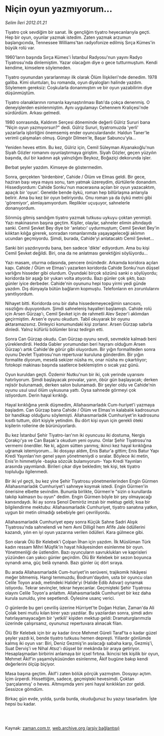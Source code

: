 # Niçin oyun yazmıyorum...

*Selim İleri 2012.01.21*

<td class="columnist-detail">
<p>Tiyatro çok sevdiğim bir sanat. İlk gençliğim tiyatro heyecanlarıyla geçti. Hep bir oyun, oyunlar yazmak istedim. Zaten yazmak arzumun başlangıcında, Tennessee Williams'tan radyofonize edilmiş Sırça Kümes'in büyük rolü var.</p>
<p>
<div id="haberMetinDiv">
<p>1960'ların başında Sırça Kümes'i İstanbul Radyosu'nun yayını Radyo Tiyatrosu'nda dinlemiştim. Yazar olacağım diye o gece tutturmuştum. Kendi kendime, kimselere söylemeden.
<p>Tiyatro oyunundan yararlanmayı ilk olarak Ölüm İlişkileri'nde denedim. 1978 galiba. Kimi oluntuları, bu romanda, oyun diyalogları halinde yazdım. Söylemem gereksiz: Coşkularla donanmıştım ve bir oyun yazabilirim diye düşünmüştüm.
<p>Tiyatro olanaklarının romanla kaynaştırılması Batı'da çokça denenmiş. O deneyişlerden esinlenmiştim. Aynı uygulamayı Cehennem Kraliçesi'nde sürdürdüm. Arkası gelmedi.
<p>1980 sonrasında, Kaldırım Serçesi döneminde değerli Gülriz Sururi bana "Niçin oyun yazmıyorsun?" dedi. Gülriz Sururi, tiyatromuzda 'yerli' yazarlarla işbirliğini önemsemiş ender oyunculardandır. Haldun Taner'le verimli çalışmaları olmuş. Güngör Dilmen'le, Başar Sabuncu'yla...
<p>Yeniden heves ettim. Bu kez, Gülriz için, Cemil Süleyman Alyanakoğlu'nun Siyah Gözler romanını oyunlaştırmaya giriştim. Siyah Gözler, geçen yüzyılın başında, dul bir kadının aşk yalnızlığını Beykoz, Boğaziçi dekorunda işler.
<p>Berbat şeyler yazdım. Kimseye de göstermedim.
<p>Sonra, gerçekten 'birdenbire', Cahide / Ölüm ve Elmas geldi. Bir gece, haziran başı veya mayıs sonu, tam yatmak üzereydim, dürtülerle donandım. Hissediyordum: Cahide Sonku'nun macerasına açılan bir oyun yazacaktım, apaçık bir 'oyun'. Genelde bende öykü, roman hep billûrlaşma anlarıyla belirir. Ama bu kez bir oyun beliriyordu. Onu roman ya da öykü metni gibi 'göremiyor', alımlayamıyordum. Replikler uçuşuyor, sahnelerle donanıyordum.
<p>Sönmüş gitmiş sandığım tiyatro yazmak tutkusu uykuyu çoktan yenmişti. Yazı makinasının başına geçtim. Kişiler, olaylar, sahneler elimin altındaydı sanki. Cemil Şevket Bey diye bir 'anlatıcı' uydurmuştum; Cemil Şevket Bey'in kılıktan kılığa girerek, sonradan romanlarımda yaşayageleceği aklımın ucundan geçmiyordu. Şimdi, burada, Cahide'yi anlatacaktı Cemil Şevket...
<p>Sanki biri yazdırıyordu bana, ben sadece 'dikte' ediyordum. Ama bu kişi Cemil Şevket değildi. Biri, ona da ne anlatması gerektiğini söylüyordu...
<p>Yazı masam, oturma odasında, pencere önündedir. Arkamda koridora açılan kapı. Cahide / Ölüm ve Elmas'ı yazarken koridorda Cahide Sonku'nun düşsel varlığını hisseder gibi olurdum. Oyundaki birçok sözünü sanki o söylüyordu; koridorda bir aşağı bir yukarı volta atıyordu. Bazı günler çok şıktı, bazı günler iyice derbeder. Cahide'nin oyununu hepi topu yirmi yedi günde yazdım. Dış dünyayla bütün bağlarım kopmuştu. Telefonların en zorunlularını yanıtlıyordum.
<p>Nihayet bitti. Koridorda onu bir daha hissedemeyeceğimin sancısını, ıssızlığını duyuyordum. Şimdi sahneleniş hayalleri başlamıştı. Cahide rolü için Arsen Gürzap'ı, Cemil Şevket için de rahmetli Alev Sezer'i aklımdan geçirmiştim. Arsen'e oyunu okudum. Tabiî okuyarak bir oyunu aktaramazsınız. Dinleyici konumundaki kişi zorlanır. Arsen Gürzap sabırla dinledi. Yalnız küfürlü bölümler biraz tedirgin etti.
<p>Sonra Can Gürzap okudu. Can Gürzap oyunu sevdi, sevmekle kalmadı beni yüreklendirdi. Hedda Gabler yorumundan beri hayranı olduğum Arsen Gürzap'ı artık Cahide'de görür gibi oluyordum. Bir yığın formaliteden sonra oyunu Devlet Tiyatrosu'nun repertuvar kuruluna gönderdim. Bir yığın formalite diyorum, meselâ sekizer nüsha mı, onar nüsha mı çıkartılıyor; fotokopi makinası başında saatlerce beklemiştim o sıcak yaz günü.
<p>Oyun kuruldan geçti. Özdemir Nutku'nun bir iki, çok yerinde uyarısını hatırlıyorum. Şimdi başlayacak provalar, yarın, öbür gün başlayacak; derken rejisör bulunamadı, derken salon bulunamadı. Bir şeyler oldu ve Cahide'nin oyunu usul usul ölüm uykusuna yattı. Oysa sahnede görmeyi çok istiyordum. Derin hayal kırıklığı.
<p>Hayal kırıklığına yenik düşmedim, Allahaısmarladık Cum-huriyet'i yazmaya başladım. Can Gürzap bana Cahide / Ölüm ve Elmas'ın kalabalık kadrosunun bir handikap olduğunu söylemişti. Allahaısmarladık Cumhuriyet'in kadrosunu kısıtlı tuttum, dört kişiyle yetindim. Bu dört kişi oyun için gerekli öteki kişilerin rollerine de bürünüyorlardı.
<p>Bu kez İstanbul Şehir Tiyatro-ları'nın iki oyuncusu iki dostuma, Nergis Çorakçı'ya ve Can Başak'a okudum yeni oyunu. Onlar Şehir Tiyatrosu'na vermemi önerdiler. Ne ki, ağzım sütten yanmış; ikinci kez hayal kırıklığına uğramak istemiyorum... İki dosyayı aldım, Enis Batur'a gittim; Enis Batur Yapı Kredi Yayınları'nın genel yayın yönetmeniydi o sıralar. Böylece iki metin, Enis'in himmetiyle -başka sözcük bulamıyorum- Yapı Kredi Yayınları arasında yayımlandı. Birileri çıkar diye bekledim; tek kişi, tek tiyatro topluluğu ilgilenmedi.
<p>Bir iki yıl geçti, bu kez yine Şehir Tiyatrosu yönetmenlerinden Engin Gürmen Allahaısmarladık Cumhuriyet'i sahneye koymak istedi. Engin Gürmen'in önerisine elbette sevindim. Bununla birlikte, Gürmen'e "sizin o kurullarda takılıp kalmasın bu oyun" dedim. Engin Gürmen böyle bir şey olmayacağı kanısındaydı. İki ay sonra Şenol Demiröz imzalı bir mektup geldi; kısa bir bilgilendirme mektubu: Allahaısmarladık Cumhuriyet, tiyatro sanatına yatkın, uygun bir metin olmadığı sebebiyle geri çevriliyordu.
<p>Allahaısmarladık Cumhuriyet epey sonra Küçük Sahne Sadri Alışık Tiyatrosu'nda sahnelendi ve hem Avni Dilligil hem Afife Jale ödüllerini kazandı, yılın en iyi oyun yazarına verilen ödülleri. Kara gülmece gibi.
<p>Son olarak Ölü Bir Kelebek'i Çolpan İlhan için yazdım. İlk Müslüman Türk kadın ressam Mihri Müşfik'in hayat hikâyesinden esinlenme bir oyun. Yönetmenliği de üstlendim. Bazı oyuncuların savruklukları ve kaprisleri yüzünden can yakıcı günler geçirdim. Ölü Bir Kelebek bir sezon boyunca oynandı ama, güç belâ oynandı. Bazı günler üç dört sıraya.
<p>Bu arada Allahaısmarladık Cum-huriyet'in serüveni, trajikomik hikâyesi meğer bitmemiş. Hangi temmuzdu, Bodrum'daydım, usta bir oyuncu olan Celile Toyon aradı, metindeki Halide'yi (Halide Edib Adıvar) oynamak istiyordu. Tekrar sevinçler, tekrar heyecanlar. Geçmişteki Şehir Tiyatrosu olayını Celile Toyon'a anlattım. Allahaısmarladık Cumhuriyet bir kez daha kurula sunuldu, yine sepetlendi. Öylesine usanç verici.
<p>O günlerde bu geri çevriliş üzerine Hürriyet'te Doğan Hızlan, Zaman'da Ali Çolak beni mutlu kılan birer yazı yazdılar. Bu yazılardan sonra, şimdi adını hatırlayamayacağım bir 'yetkili' kişiden mektup geldi: Dramaturglarımızla üzerinde çalışırsanız, oyununuz repertuvara alınacak filan.
<p>Ölü Bir Kelebek için bir ay kadar önce Mehmet Güreli Taraf'ta o kadar güzel şeyler yazdı ki, bende tiyatro tutkusu hemen depreşti. Yıllardır gönlümde kalmış iki oyun var: Biri, Deniz Gezmiş'in asılacağı sabaha karşı, Gezmiş'i, Suat Derviş'i ve Nihal Atsız'ı düşsel bir mekânda bir araya getiriyor. Hesaplaşmadan birbirini anlamaya bir içsel fırtına. İkincisi tek kişilik bir oyun, Mehmet Âkif'in yaşamöyküsünden esinlenme, Âkif bugüne bakıp kendi değerlerini ölçüp biçiyor.
<p>Masa başına geçtim. Âkif'i zaten bölük pörçük yazmıştım. Dosyayı açtım. İçim ürperdi. Hissettiğim, sadece, geçmişteki hevesimdi. Çoktan 'parçalanmış' o heves. Altmışımda yeni yeni hayal kırıklıkları zor geldi. Sessizce gömdüm.
<p>Birkaç gün evde, yolda, şurda burda, okuduğunuz bu yazıyı tasarladım. İşte hepsi bu kadar.</p></p></p></p></p></p></p></p></p></p></p></p></p></p></p></p></p></p></p></p></p></p></p></div>
</p>


<p><br>
		 </br></p></td>

Kaynak: [zaman.com.tr](http://zaman.com.tr/yazar.do?yazino=1232601), [web.archive.org (arşiv bağlantısı)](http://web.archive.org/web/20120125054020/http://www.zaman.com.tr:80/yazar.do?yazino=1232601)
